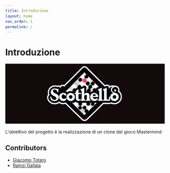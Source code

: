 ```yaml
---
title: Introduzione
layout: home
nav_order: 1
permalink: /
---
```


# Introduzione
![Logo](./docs/img/scothello-logo.png)

L'obiettivo del progetto è la realizzazione di un clone del gioco Mastermind

## Contributors

- [Giacomo Totaro](https://github.com/Totti00)
- [Ramzi Gallala](https://github.com/ramzigallala)